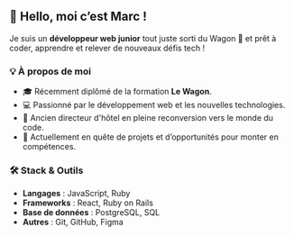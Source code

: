 ## 👋 Hello, moi c’est Marc !

Je suis un **développeur web junior** tout juste sorti du Wagon 🚀 et prêt à coder, apprendre et relever de nouveaux défis tech !

### 💡 À propos de moi
- 🎓 Récemment diplômé de la formation **Le Wagon**.
- 💻 Passionné par le développement web et les nouvelles technologies.
- 🏨 Ancien directeur d'hôtel en pleine reconversion vers le monde du code.
- 🚀 Actuellement en quête de projets et d’opportunités pour monter en compétences.

### 🛠️ Stack & Outils
- **Langages** : JavaScript, Ruby
- **Frameworks** : React, Ruby on Rails
- **Base de données** : PostgreSQL, SQL
- **Autres** : Git, GitHub, Figma
